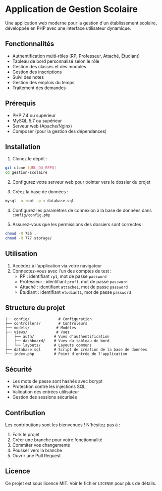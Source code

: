 # Application de Gestion Scolaire

Une application web moderne pour la gestion d'un établissement scolaire, développée en PHP avec une interface utilisateur dynamique.

## Fonctionnalités

- Authentification multi-rôles (RP, Professeur, Attaché, Étudiant)
- Tableau de bord personnalisé selon le rôle
- Gestion des classes et des modules
- Gestion des inscriptions
- Suivi des notes
- Gestion des emplois du temps
- Traitement des demandes

## Prérequis

- PHP 7.4 ou supérieur
- MySQL 5.7 ou supérieur
- Serveur web (Apache/Nginx)
- Composer (pour la gestion des dépendances)

## Installation

1. Clonez le dépôt :
```bash
git clone [URL_DU_REPO]
cd gestion-scolaire
```

2. Configurez votre serveur web pour pointer vers le dossier du projet

3. Créez la base de données :
```bash
mysql -u root -p < database.sql
```

4. Configurez les paramètres de connexion à la base de données dans `config/config.php`

5. Assurez-vous que les permissions des dossiers sont correctes :
```bash
chmod -R 755 .
chmod -R 777 storage/
```

## Utilisation

1. Accédez à l'application via votre navigateur
2. Connectez-vous avec l'un des comptes de test :
   - RP : identifiant `rp1`, mot de passe `password`
   - Professeur : identifiant `prof1`, mot de passe `password`
   - Attaché : identifiant `attache1`, mot de passe `password`
   - Étudiant : identifiant `etudiant1`, mot de passe `password`

## Structure du projet

```
├── config/             # Configuration
├── controllers/        # Contrôleurs
├── models/            # Modèles
├── views/             # Vues
│   ├── auth/         # Vues d'authentification
│   ├── dashboard/    # Vues du tableau de bord
│   └── layouts/      # Layouts communs
├── database.sql      # Script de création de la base de données
└── index.php         # Point d'entrée de l'application
```

## Sécurité

- Les mots de passe sont hashés avec bcrypt
- Protection contre les injections SQL
- Validation des entrées utilisateur
- Gestion des sessions sécurisée

## Contribution

Les contributions sont les bienvenues ! N'hésitez pas à :
1. Fork le projet
2. Créer une branche pour votre fonctionnalité
3. Commiter vos changements
4. Pousser vers la branche
5. Ouvrir une Pull Request

## Licence

Ce projet est sous licence MIT. Voir le fichier `LICENSE` pour plus de détails.
